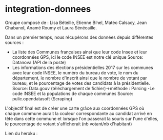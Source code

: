 # integration-donnees

Groupe composé de : Lisa Béteille, Etienne Bihel, Matéo Calsacy, Jean Chabanol, Anamé Roumy et Laura Sénécaille. 

Dans un premier temps, nous récupérons des données depuis différentes sources :
- La liste des Communes françaises ainsi que leur code Insee et leur coordonnées GPS, ici le code INSEE est notre clé unique
Source: Datanova (API de la poste)
- Les informations des élections présidentielles 2017 sur les communes avec leur code INSEE, le numéro du bureau de vote, le nom
du département, le nombre d'inscrit ainsi que le nombre de votant par bureau, et le pourcentage de votes des candidats à la présidentielle.
Source: Data.gouv (téléchargement de fichier)->méthode : Parsing
-Le code INSEE et la populations de chaque communes 
Source: pulic.opendatasoft (Scraping)

L'objectif final est de créer une carte grâce aux coordonnées GPS où chaque commune aurait la couleur correspondante au candidat arrivé en tête dans cette commune
et lorsque l'on passerait la souris sur l'une d'elles, le pourcentage de votant s'afficherait (nb votant/nb d'habitant) 

Lien du heroku : 

